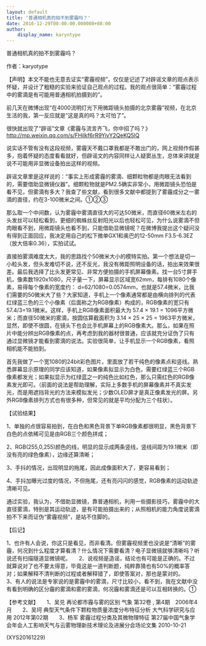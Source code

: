 ```yaml
---
layout: default
title: '普通相机真的拍不到雾霾吗？'
date: 2016-12-29T00:00:00.000000+08:00
author:
    display_name: karyotype
---
```


普通相机真的拍不到雾霾吗？

作者：karyotype

【声明】本文不能也无意去证实“雾霾视频”，仅仅是记述了对辟谣文章的观点表示怀疑，并设计了粗糙的实验来验证自己观点的过程。我的观点很简单：“雾霾过程中的雾滴是有可能用普通相机拍摄到的”。

前几天在微博出现“在4000流明灯光下用微距镜头拍摄的北京雾霾”视频，在北京生活的我，第一反应就是“这是真的吗？太可怕了”。

很快就出现了“辟谣”文章《雾霾与流言齐飞，你中招了吗？》http://mp.weixin.qq.com/s/FHilkf6rR9YivY2QeKQ5lQ

说实话不管有没有这段视频，雾霾天不戴口罩我都是不敢出门的，网上视频作假甚多，抱着怀疑的态度看看就好，但辟谣文的内容同样让人疑窦丛生，总体来讲就是说不可能用非显微设备拍出这样的视频。

辟谣文章里是这样说的：“事实上形成雾霾的雾滴、细颗粒物都是肉眼无法看到的，需要借助显微镜仪器”。细颗粒物就是PM2.5确实非常小，用微距镜头恐怕是看不见，但雾滴有多大？我查了些文献，看到很多文献中都提到了雾霾成分之一雾滴的直径，约在3-100微米之间。①②③

那么取一个中间数，认为雾霾中雾滴直径大的可达50微米，而直径60微米左右的头发丝可以轻松看到，更细的蜘蛛丝反射阳光以后也轻松可见，为什么说雾滴不但肉眼看不到，用微距镜头也看不到，只能借助显微镜呢？在微博我提出这个疑问没有得到正面回应，我决定用自己的松下微单GX1和奥巴的12-50mm F3.5-6.3EZ（放大倍率0.36），实拍试试。

直接拍雾滴难度太大，我的思路找个50微米大小的模特实拍。第一个想法是切一小粒头发，但头发难切不说，还不反光，我没有微距照明设备的话，拍出来效果很差。最后我选择了比头发更常见、非常方便拍摄的手机屏幕像素。找一台5寸屏手机，像素数1920x1080，尺子量一下，屏幕显示区域宽62mm，每排有1080个像素，易得每个像素的宽度约： d=62/1080=0.0574mm，也就是57.4微米，比我们需要的50微米大了些？大家知道，手机上一个像素通常都是由横向排列的代表红绿蓝三色的三个小像素（后面称之为RGB像素）构成的，RGB像素的宽只有57.4/3=19.1微米。这样，手机上RGB像素面积最大为 57.4 × 19.1 = 1096平方微米；而直径50微米的雾滴，按圆估算截面积为 3.14 × 25 × 25 = 1963平方微米，显然，即使不很圆，在镜头下也会比手机屏幕上的RGB像素大。那么，如果在照片中能分辨出RGB像素的点，再考虑到我的器材很普通，应该就充分证伪了只有通过显微镜才能看到雾滴的说法。实验很简单，让手机显示一个RGB像素，看照相机能不能拍到。

首先我做了一个宽1080的24bit彩色图片，里面放了若干纯色的像素点和竖线。熟悉屏幕显示原理的同学应该知道，如果像素拟显示为白色，需要红绿蓝三个RGB像素都发光；如果拟显示为红绿蓝之一的纯色比如红色，那么只需红色的RGB像素发光即可。（前面的说法是帮助理解，实际上多数手机的屏幕像素并不真实发光，而是用遮挡背光的方法来模拟发光；少数OLED屏才是真正像素发光的屏。另外RGB像素排列方式也有很多种，但常见的就是平均分配为三个柱状）。

【试验结果】

1、单独的点很容易拍到，在白色和黑色背景下单RGB像素都很明显，黑色背景下白色的点依稀可见是由RGB三个颜色拼成；

2、RGB(255,0,255)颜色的线，明显的显示成两条竖线，竖线间距为19.1微米（即没有亮的绿色像素），边缘还算清晰；

3、手抖的情况，出现明显的拖尾，因此成像面积大了，更容易看到；

4、手抖加曝光过度的情况，不但拖尾，还有亮闪闪的感觉，RGB像素的运动轨迹清晰可见。

通过实验，我认为，不借助显微镜，靠普通相机，利用一些摄影技巧，雾霾中的大直径雾滴，特别是其运动轨迹，是有可能拍摄出来的；从照相机的能力角度说雾滴拍不下来而证伪“雾霾视频”，是站不住脚的。

【后记】

1、也许有人会说，你这只是看见，而非看清。但雾霾视频里也没说是“清晰”的雾霾，何况到什么程度才算看清？什么情况下需要看清？电子显微镜就够清晰吗？听说还有扫描隧道显微镜呢。　　2、说视频是造谣，结论也有可能是正确的。不过就算说对了也不要太得意，毕竟这是一道判断题，纯粹靠猜也有50%的概率答对；如果解释不清判断的过程或者解释错了，即使答案对，那也是蒙对的。　　3、有人的说法是专家说的是雾霾中的雾滴，尺寸比较小，看不到，我在文献中没有看到明确的区分霾的雾滴和雾的雾滴，何况霾和雾滴还是可以互相转换的。①

【参考文献】　　1、吴兑 再论都市霾与雾的区别  气象 第32卷 , 第4期　2006年4月　　2、吴坷 典型天气条件下颗粒物质量浓度分布特征分析 大气科学研究与应用 2012年第02期　　3、杨军 雾霾过程分类及其微物理特征  第27届中国气象学会年会人工影响天气与云雾物理新技术理论及进展分会场论文集 2010-10-21

(XYS20161229)

